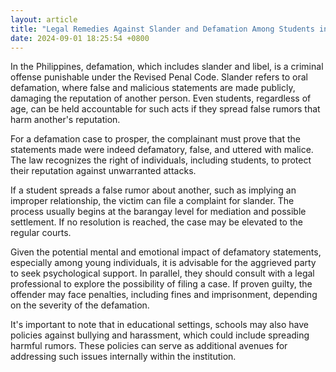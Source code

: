 ```yaml
---
layout: article
title: "Legal Remedies Against Slander and Defamation Among Students in the Philippines"
date: 2024-09-01 18:25:54 +0800
---
```


<p>In the Philippines, defamation, which includes slander and libel, is a criminal offense punishable under the Revised Penal Code. Slander refers to oral defamation, where false and malicious statements are made publicly, damaging the reputation of another person. Even students, regardless of age, can be held accountable for such acts if they spread false rumors that harm another's reputation.</p><p>For a defamation case to prosper, the complainant must prove that the statements made were indeed defamatory, false, and uttered with malice. The law recognizes the right of individuals, including students, to protect their reputation against unwarranted attacks.</p><p>If a student spreads a false rumor about another, such as implying an improper relationship, the victim can file a complaint for slander. The process usually begins at the barangay level for mediation and possible settlement. If no resolution is reached, the case may be elevated to the regular courts.</p><p>Given the potential mental and emotional impact of defamatory statements, especially among young individuals, it is advisable for the aggrieved party to seek psychological support. In parallel, they should consult with a legal professional to explore the possibility of filing a case. If proven guilty, the offender may face penalties, including fines and imprisonment, depending on the severity of the defamation.</p><p>It's important to note that in educational settings, schools may also have policies against bullying and harassment, which could include spreading harmful rumors. These policies can serve as additional avenues for addressing such issues internally within the institution.</p>